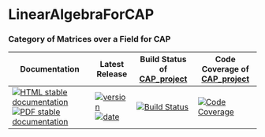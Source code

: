 <!-- BEGIN HEADER -->
# LinearAlgebraForCAP

### Category of Matrices over a Field for CAP

| Documentation | Latest Release | Build Status of [CAP_project](/../../) | Code Coverage of [CAP_project](/../../) |
| ------------- | -------------- | ------------ | ------------- |
| [![HTML stable documentation][html-img]][html-url] [![PDF stable documentation][pdf-img]][pdf-url] | [![version][version-img]][version-url] [![date][date-img]][date-url] | [![Build Status][tests-img]][tests-url] | [![Code Coverage][codecov-img]][codecov-url] |

<!-- END HEADER -->
<!-- BEGIN FOOTER -->
[html-img]: https://img.shields.io/badge/HTML-stable-blue.svg
[html-url]: https://homalg-project.github.io/CAP_project/LinearAlgebraForCAP/doc/chap0_mj.html

[pdf-img]: https://img.shields.io/badge/PDF-stable-blue.svg
[pdf-url]: https://homalg-project.github.io/CAP_project/LinearAlgebraForCAP/download_pdf.html

[version-img]: https://img.shields.io/endpoint?url=https://homalg-project.github.io/CAP_project/LinearAlgebraForCAP/badge_version.json
[version-url]: https://homalg-project.github.io/CAP_project/LinearAlgebraForCAP/view_release.html

[date-img]: https://img.shields.io/endpoint?url=https://homalg-project.github.io/CAP_project/LinearAlgebraForCAP/badge_date.json
[date-url]: https://homalg-project.github.io/CAP_project/LinearAlgebraForCAP/view_release.html

[tests-img]: https://github.com/homalg-project/CAP_project/workflows/Tests/badge.svg?branch=master
[tests-url]: https://github.com/homalg-project/CAP_project/actions?query=workflow%3ATests+branch%3Amaster

[codecov-img]: https://codecov.io/gh/homalg-project/CAP_project/branch/master/graph/badge.svg
[codecov-url]: https://codecov.io/gh/homalg-project/CAP_project
<!-- END FOOTER -->
